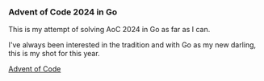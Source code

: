 ### Advent of Code 2024 in Go

This is my attempt of solving AoC 2024 in Go as far as I can.


I've always been interested in the tradition and with Go as my new darling, this is my shot for this year.

[Advent of Code](https://adventofcode.com/2024/about)
